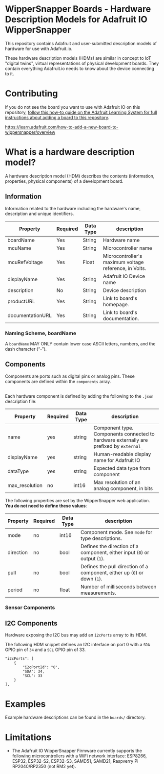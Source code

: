 # WipperSnapper Boards - Hardware Description Models for Adafruit IO WipperSnapper

This repository contains Adafruit and user-submitted description models of hardware for use with Adafruit.io.

These hardware description models (HDMs) are similar in concept to IoT "digital twins", virtual representations of physical development boards. They contain everything Adafruit.io needs to know about the device connecting to it.

# Contributing
If you do not see the board you want to use with Adafruit IO on this repository, [follow this how-to guide on the Adafruit Learning System for full instructions about adding a board to this repository](https://learn.adafruit.com/how-to-add-a-new-board-to-wippersnapper).

https://learn.adafruit.com/how-to-add-a-new-board-to-wippersnapper/overview

# What is a hardware description model?
A hardware description model (HDM) describes the contents (information, properties, physical components) of a development board.

## Information
Information related to the hardware including the hardware's name, description and unique identifiers.

| Property    | Required | Data Type | description                                             |
|-------------|----------|-----------|---------------------------------------------------------|
| boardName   | Yes      | String    | Hardware name                                           |
| mcuName     | Yes      | String    | Microcontroller name                                    |
| mcuRefVoltage     | Yes      | Float    | Microcontroller's maximum voltage reference, in Volts.                                    |
| displayName | Yes      | String    | Adafruit IO Device name                                 |
| description  | No      | String    | Device description                                       |
| productURL | Yes      | String      | Link to board's homepage. |
| documentationURL | Yes      | String      | Link to board's documentation. |


### Naming Scheme, boardName
A `boardName` MAY ONLY contain lower case ASCII letters, numbers, and the dash character (“-”).


## Components

Components are ports such as digital pins or analog pins. These components are defined within the `components` array.

\
Each hardware component is defined by adding the following to the `.json` description file:

| Property       | Required | Data Type | description                                                                            |
|----------------|----------|-----------|----------------------------------------------------------------------------------------|
| name           | yes      | string    | Component type. Components connected to hardware externally are prefixed by `external_`|
| displayName    | yes       | string    | Human-readable display name for Adafruit IO                                            |
| dataType       | yes      | string    | Expected data type from component                                                      |
| max_resolution | no       | int16     | Max resolution of an analog component, in bits                                         |


The following properties are set by the WipperSnapper web application. **You do not need to define these values**:

| Property       | Required | Data Type | description                                                                            |
|----------------|----------|-----------|----------------------------------------------------------------------------------------|
| mode  | no       | int16     | Component mode. See `mode` for type descriptions.                              |
| direction      | no       | bool      | Defines the direction of a component, either input (`0`) or output (`1`).              |
| pull           | no       | bool      | Defines the pull direction of a component, either up (`0`) or down (`1`).              |
| period         | no       | float     | Number of milliseconds between measurements.   |


### Sensor Components

## I2C Components

Hardware exposing the I2C bus may add an `i2cPorts` array to its HDM.

The following HDM snippet defines an I2C interface on port 0 with a `SDA` GPIO pin of `34` and a `SCL` GPIO pin of 33.

```
"i2cPorts": [
    {
        "i2cPortId": "0",
        "SDA": 34,
        "SCL": 33
    }
],
```


# Examples

Example hardware descriptions can be found in the `boards/` directory.

# Limitations
* The Adafruit IO WipperSnapper Firmware currently supports the following microcontrollers with a WiFi network interface: ESP8266, ESP32, ESP32-S2, ESP32-S3, SAMD51, SAMD21, Raspverry Pi RP2040/RP2350 (not RM2 yet).
